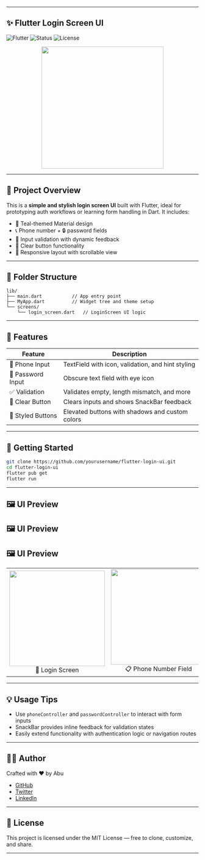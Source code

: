 
---

## ✨ Flutter Login Screen UI

![Flutter](https://img.shields.io/badge/Flutter-Dart-blue.svg)
![Status](https://img.shields.io/badge/Ready-to-Use-brightgreen.svg)
![License](https://img.shields.io/badge/License-MIT-lightgrey.svg)

<div align="center">
  <img src="https://media3.giphy.com/media/v1.Y2lkPTc5MGI3NjExeWF2dHl6dzMxeTJ5bjZ2ZWhhNDlwbDF4c25mcGFkcnQ0YzcyY29vZCZlcD12MV9pbnRlcm5hbF9naWZfYnlfaWQmY3Q9Zw/ENY5vJgJPEfG3Ym14H/giphy.gif" width="320"/>
</div>

---

## 📱 Project Overview

This is a **simple and stylish login screen UI** built with Flutter, ideal for prototyping auth workflows or learning form handling in Dart. It includes:

- 🌿 Teal-themed Material design
- 📞 Phone number + 🔒 password fields
- 🧠 Input validation with dynamic feedback
- 🧹 Clear button functionality
- 📱 Responsive layout with scrollable view

---

## 📂 Folder Structure

```
lib/
├── main.dart           // App entry point
├── MyApp.dart          // Widget tree and theme setup
└── screens/
    └── login_screen.dart   // LoginScreen UI logic
```

---

## 🧪 Features

| Feature             | Description                                          |
|--------------------|------------------------------------------------------|
| 📲 Phone Input      | TextField with icon, validation, and hint styling   |
| 🔐 Password Input   | Obscure text field with eye icon                    |
| ✅ Validation       | Validates empty, length mismatch, and more          |
| 🚫 Clear Button     | Clears inputs and shows SnackBar feedback           |
| 🎨 Styled Buttons   | Elevated buttons with shadows and custom colors     |

---

## 🚀 Getting Started

```bash
git clone https://github.com/yourusername/flutter-login-ui.git
cd flutter-login-ui
flutter pub get
flutter run
```

---

## 🖼️ UI Preview

## 🖼 UI Preview
## 🖼 UI Preview

<table>
  <tr>
    <td align="center">
      <img src="https://drive.google.com/uc?export=view&id=1STm7lCxQ0LKWDHMKMIxIsUmN4VF1AULa" width="250"/><br>
      🔘 Login Screen
    </td>
    <td align="center">
      <img src="https://drive.google.com/uc?export=view&id=19-B2Z9oI5wcYX-LyDtxAdf-mAxmSIVhu" width="250"/><br>
      📋 Phone Number Field
    </td>
    <td align="center">
      <img src="https://drive.google.com/uc?export=view&id=1yqJ4BH3pyDu2oF0tujO-lTowoTDBfRrG" width="250"/><br>
      🔘 Password Field
    </td>
  </tr>
</table>

---

## 💡 Usage Tips

- Use `phoneController` and `passwordController` to interact with form inputs
- SnackBar provides inline feedback for validation states
- Easily extend functionality with authentication logic or navigation routes

---

## 👨‍💻 Author

Crafted with ❤️ by Abu  
- [GitHub](https://github.com/Sakib360a)  
- [Twitter](https://x.com/abubakkarsakib6)  
- [LinkedIn](https://www.linkedin.com/in/abu-bakkar-siddique-sakib-374a38251/)

---

## 📄 License

This project is licensed under the MIT License — free to clone, customize, and share.

---

